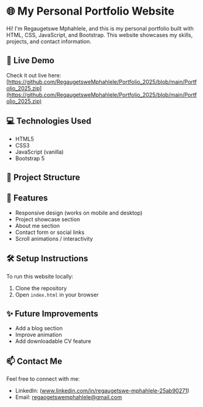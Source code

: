 # 🌐 My Personal Portfolio Website

Hi! I'm Regaugetswe Mphahlele, and this is my personal portfolio built with HTML, CSS, JavaScript, and Bootstrap. This website showcases my skills, projects, and contact information.

## 🚀 Live Demo

Check it out live here: [https://github.com/RegaugetsweMphahlele/Portfolio_2025/blob/main/Portfolio_2025.zip](https://github.com/RegaugetsweMphahlele/Portfolio_2025/blob/main/Portfolio_2025.zip)

## 💻 Technologies Used

- HTML5
- CSS3
- JavaScript (vanilla)
- Bootstrap 5

## 📂 Project Structure


## 📱 Features

- Responsive design (works on mobile and desktop)
- Project showcase section
- About me section
- Contact form or social links
- Scroll animations / interactivity

## 🛠️ Setup Instructions

To run this website locally:

1. Clone the repository  
2. Open `index.html` in your browser



## ✨ Future Improvements

- Add a blog section
- Improve animation
- Add downloadable CV feature

## 📫 Contact Me

Feel free to connect with me:

- LinkedIn: (www.linkedin.com/in/regaugetswe-mphahlele-25ab90271)
- Email: regaogetswemphahlele@gmail.com

